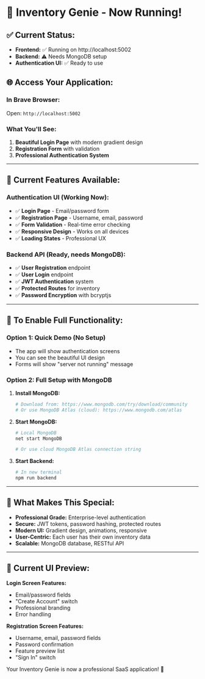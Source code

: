 # 🚀 Inventory Genie - Now Running!

## ✅ Current Status:
- **Frontend:** ✅ Running on http://localhost:5002  
- **Backend:** ⚠️ Needs MongoDB setup
- **Authentication UI:** ✅ Ready to use

## 🌐 Access Your Application:

### **In Brave Browser:**
Open: `http://localhost:5002`

### **What You'll See:**
1. **Beautiful Login Page** with modern gradient design
2. **Registration Form** with validation
3. **Professional Authentication System**

---

## 🎯 Current Features Available:

### **Authentication UI (Working Now):**
- ✅ **Login Page** - Email/password form
- ✅ **Registration Page** - Username, email, password  
- ✅ **Form Validation** - Real-time error checking
- ✅ **Responsive Design** - Works on all devices
- ✅ **Loading States** - Professional UX

### **Backend API (Ready, needs MongoDB):**
- ✅ **User Registration** endpoint
- ✅ **User Login** endpoint  
- ✅ **JWT Authentication** system
- ✅ **Protected Routes** for inventory
- ✅ **Password Encryption** with bcryptjs

---

## 🔧 To Enable Full Functionality:

### **Option 1: Quick Demo (No Setup)**
- The app will show authentication screens
- You can see the beautiful UI design
- Forms will show "server not running" message

### **Option 2: Full Setup with MongoDB**

1. **Install MongoDB:**
   ```bash
   # Download from: https://www.mongodb.com/try/download/community
   # Or use MongoDB Atlas (cloud): https://www.mongodb.com/atlas
   ```

2. **Start MongoDB:**
   ```bash
   # Local MongoDB
   net start MongoDB
   
   # Or use cloud MongoDB Atlas connection string
   ```

3. **Start Backend:**
   ```bash
   # In new terminal
   npm run backend
   ```

---

## 🎨 **What Makes This Special:**

- **Professional Grade:** Enterprise-level authentication
- **Secure:** JWT tokens, password hashing, protected routes
- **Modern UI:** Gradient design, animations, responsive
- **User-Centric:** Each user has their own inventory data
- **Scalable:** MongoDB database, RESTful API

---

## 📱 **Current UI Preview:**

**Login Screen Features:**
- Email/password fields
- "Create Account" switch
- Professional branding
- Error handling

**Registration Screen Features:**  
- Username, email, password fields
- Password confirmation
- Feature preview list
- "Sign In" switch

Your Inventory Genie is now a professional SaaS application! 🎉